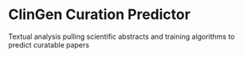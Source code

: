 # ClinGen Curation Predictor
Textual analysis pulling scientific abstracts and training algorithms to predict curatable papers
